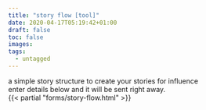 ```yaml
---
title: "story flow [tool]"
date: 2020-04-17T05:19:42+01:00
draft: false
toc: false
images:
tags:
  - untagged
---
```


a simple story structure to create your stories for influence\
enter details below and it will be sent right away.  
{{< partial "forms/story-flow.html" >}}

